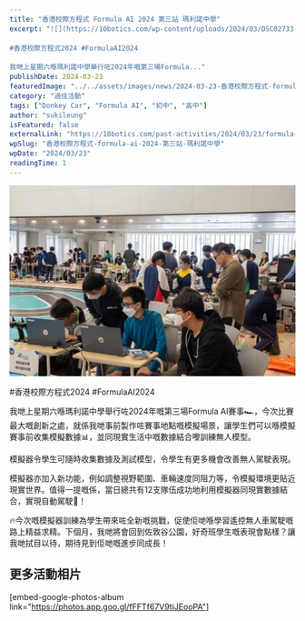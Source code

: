 ```yaml
---
title: "香港校際方程式 Formula AI 2024 第三站 瑪利諾中學"
excerpt: "![](https://10botics.com/wp-content/uploads/2024/03/DSC02733-2-1024x683.jpg)

#香港校際方程式2024 #FormulaAI2024

我哋上星期六喺瑪利諾中學舉行咗2024年嘅第三場Formula..."
publishDate: 2024-03-23
featuredImage: "../../assets/images/news/2024-03-23-香港校際方程式-formula-ai-2024-第三站-瑪利諾中學/image1.jpg"
category: "過往活動"
tags: ["Donkey Car", "Formula AI", "初中", "高中"]
author: "sukileung"
isFeatured: false
externalLink: "https://10botics.com/past-activities/2024/03/23/formula-ai-2024-3rd-maryknoll/"
wpSlug: "香港校際方程式-formula-ai-2024-第三站-瑪利諾中學"
wpDate: "2024/03/23"
readingTime: 1
---
```


![](../../assets/images/news/2024-03-23-香港校際方程式-formula-ai-2024-第三站-瑪利諾中學/image2.jpg)

#香港校際方程式2024 #FormulaAI2024

我哋上星期六喺瑪利諾中學舉行咗2024年嘅第三場Formula AI賽事🏎️，今次比賽最大嘅創新之處，就係我哋事前製作咗賽事地點嘅模擬場景，讓學生們可以喺模擬賽事前收集模擬數據📊，並同現實生活中嘅數據結合嚟訓練無人模型。

模擬器令學生可隨時收集數據及測試模型，令學生有更多機會改善無人駕駛表現。

模擬器亦加入新功能，例如調整視野範圍、車輛速度同阻力等，令模擬環境更貼近現實世界。值得一提嘅係，當日總共有12支隊伍成功地利用模擬器同現實數據結合，實現自動駕駛🎉！

🔥今次嘅模擬器訓練為學生帶來咗全新嘅挑戰，促使佢哋喺學習遙控無人車駕駛嘅路上精益求精。下個月，我哋將會回到佐敦谷公園，好奇班學生嘅表現會點樣？讓我哋拭目以待，期待見到佢哋嘅進步同成長！

## 更多活動相片

[embed-google-photos-album link="https://photos.app.goo.gl/fFFTf67V9tiJEooPA"]